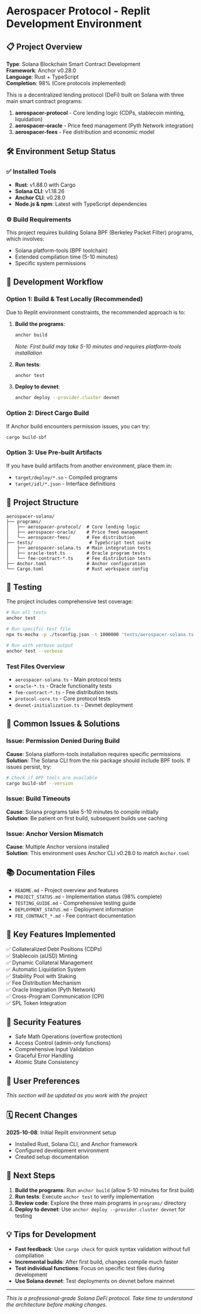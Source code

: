 # Aerospacer Protocol - Replit Development Environment

## 📋 Project Overview

**Type**: Solana Blockchain Smart Contract Development  
**Framework**: Anchor v0.28.0  
**Language**: Rust + TypeScript  
**Completion**: 98% (Core protocols implemented)

This is a decentralized lending protocol (DeFi) built on Solana with three main smart contract programs:

1. **aerospacer-protocol** - Core lending logic (CDPs, stablecoin minting, liquidation)
2. **aerospacer-oracle** - Price feed management (Pyth Network integration)
3. **aerospacer-fees** - Fee distribution and economic model

## 🛠️ Environment Setup Status

### ✅ Installed Tools
- **Rust**: v1.88.0 with Cargo
- **Solana CLI**: v1.18.26
- **Anchor CLI**: v0.28.0
- **Node.js & npm**: Latest with TypeScript dependencies

### ⚙️ Build Requirements

This project requires building Solana BPF (Berkeley Packet Filter) programs, which involves:
- Solana platform-tools (BPF toolchain)
- Extended compilation time (5-10 minutes)
- Specific system permissions

## 🚀 Development Workflow

### Option 1: Build & Test Locally (Recommended)

Due to Replit environment constraints, the recommended approach is to:

1. **Build the programs**:
   ```bash
   anchor build
   ```
   *Note: First build may take 5-10 minutes and requires platform-tools installation*

2. **Run tests**:
   ```bash
   anchor test
   ```

3. **Deploy to devnet**:
   ```bash
   anchor deploy --provider.cluster devnet
   ```

### Option 2: Direct Cargo Build

If Anchor build encounters permission issues, you can try:

```bash
cargo build-sbf
```

### Option 3: Use Pre-built Artifacts

If you have build artifacts from another environment, place them in:
- `target/deploy/*.so` - Compiled programs
- `target/idl/*.json` - Interface definitions

## 📁 Project Structure

```
aerospacer-solana/
├── programs/
│   ├── aerospacer-protocol/  # Core lending logic
│   ├── aerospacer-oracle/    # Price feed management  
│   └── aerospacer-fees/      # Fee distribution
├── tests/                     # TypeScript test suite
│   ├── aerospacer-solana.ts  # Main integration tests
│   ├── oracle-test.ts        # Oracle program tests
│   └── fee-contract-*.ts     # Fee distribution tests
├── Anchor.toml               # Anchor configuration
└── Cargo.toml                # Rust workspace config
```

## 🧪 Testing

The project includes comprehensive test coverage:

```bash
# Run all tests
anchor test

# Run specific test file
npx ts-mocha -p ./tsconfig.json -t 1000000 'tests/aerospacer-solana.ts'

# Run with verbose output
anchor test --verbose
```

### Test Files Overview
- `aerospacer-solana.ts` - Main protocol tests
- `oracle-*.ts` - Oracle functionality tests
- `fee-contract-*.ts` - Fee distribution tests
- `protocol-core.ts` - Core protocol tests
- `devnet-initialization.ts` - Devnet deployment

## 🔧 Common Issues & Solutions

### Issue: Permission Denied During Build

**Cause**: Solana platform-tools installation requires specific permissions  
**Solution**: The Solana CLI from the nix package should include BPF tools. If issues persist, try:
```bash
# Check if BPF tools are available
cargo build-sbf --version
```

### Issue: Build Timeouts

**Cause**: Solana programs take 5-10 minutes to compile initially  
**Solution**: Be patient on first build, subsequent builds use caching

### Issue: Anchor Version Mismatch

**Cause**: Multiple Anchor versions installed  
**Solution**: This environment uses Anchor CLI v0.28.0 to match `Anchor.toml`

## 📚 Documentation Files

- `README.md` - Project overview and features
- `PROJECT_STATUS.md` - Implementation status (98% complete)
- `TESTING_GUIDE.md` - Comprehensive testing guide
- `DEPLOYMENT_STATUS.md` - Deployment information
- `FEE_CONTRACT_*.md` - Fee contract documentation

## 🎯 Key Features Implemented

✅ Collateralized Debt Positions (CDPs)  
✅ Stablecoin (aUSD) Minting  
✅ Dynamic Collateral Management  
✅ Automatic Liquidation System  
✅ Stability Pool with Staking  
✅ Fee Distribution Mechanism  
✅ Oracle Integration (Pyth Network)  
✅ Cross-Program Communication (CPI)  
✅ SPL Token Integration  

## 🔐 Security Features

- Safe Math Operations (overflow protection)
- Access Control (admin-only functions)
- Comprehensive Input Validation
- Graceful Error Handling
- Atomic State Consistency

## 📝 User Preferences

*This section will be updated as you work with the project*

## 🗓️ Recent Changes

**2025-10-08**: Initial Replit environment setup
- Installed Rust, Solana CLI, and Anchor framework
- Configured development environment
- Created setup documentation

## 🚦 Next Steps

1. **Build the programs**: Run `anchor build` (allow 5-10 minutes for first build)
2. **Run tests**: Execute `anchor test` to verify implementation
3. **Review code**: Explore the three main programs in `programs/` directory
4. **Deploy to devnet**: Use `anchor deploy --provider.cluster devnet` for testing

## 💡 Tips for Development

- **Fast feedback**: Use `cargo check` for quick syntax validation without full compilation
- **Incremental builds**: After first build, changes compile much faster
- **Test individual functions**: Focus on specific test files during development
- **Use Solana devnet**: Test deployments on devnet before mainnet

---

*This is a professional-grade Solana DeFi protocol. Take time to understand the architecture before making changes.*
